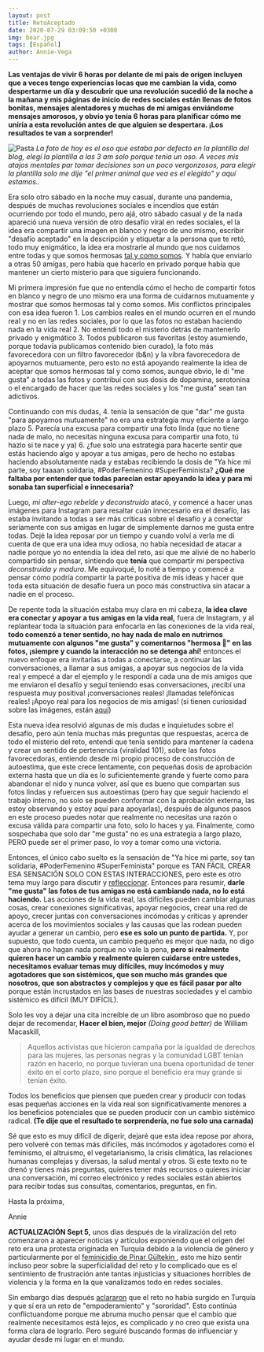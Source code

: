```yaml
---
layout: post
title: RetoAceptado
date: 2020-07-29 03:09:50 +0300
img: bear.jpg
tags: [Español]
author: Annie-Vega
---
```

<b>Las ventajas de vivir 6 horas por delante de mi país de origen incluyen que a veces tengo experiencias locas que me cambian la vida, como despertarme un día y descubrir que una revolución sucedió de la noche a la mañana y mis páginas de inicio de redes sociales están llenas de fotos bonitas, mensajes alentadores y muchas de mi amigas enviándome mensajes amorosos, y obvio yo tenía 6 horas para planificar cómo me uniría a esta revolución antes de que alguien se despertara. ¡Los resultados te van a sorprender! </b>

![Pasta]({{site.baseurl}}/images/pages/bear.jpg)
<i>La foto de hoy es el oso que estaba por defecto en la plantilla del blog, elegí la plantilla a las 3 am solo porque tenía un oso. A veces mis atajos mentales par tomar decisiones son un poco vergonzosos, para elegir la plantilla solo me dije "el primer animal que vea es el elegido" y aquí estamos..</i>

Era solo otro sábado en la noche muy casual, durante una pandemia, después de muchas revoluciones sociales e incendios que están ocurriendo por todo el mundo, pero ajá, otro sábado casual y de la nada apareció una nueva versión de otro desafío viral en redes sociales, el la idea era compartir una imagen en blanco y negro de uno mismo, escribir "desafío aceptado" en la descripción y etiquetar a la persona que te retó, todo muy enigmático, la idea era mostrarle al mundo que nos cuidamos entre todas y que somos hermosas <a href="https://www.youtube.com/watch?v=LjhCEhWiKXk">tal y como somos</a>. Y había que enviarlo a otras 50 amigas, pero había que hacerlo en privado porque había que mantener un cierto misterio para que siguiera funcionando.

Mi primera impresión fue que no entendía cómo el hecho de compartir fotos en blanco y negro de uno mismo era una forma de cuidarnos mutuamente y mostrar que somos hermosas tal y como somos. Mis conflictos principales con esa idea fueron 1. Los cambios reales en el mundo ocurren en el mundo real y no en las redes sociales, por lo que las fotos no estaban haciendo nada en la vida real 2. No entendí todo el misterio detrás de mantenerlo privado y enigmático 3. Todos publicaron sus favoritas (estoy asumiendo, porque todavía publicamos contenido bien curado), la foto más favorecedora con un filtro favorecedor (b&n) y la vibra favorecedora de apoyarnos mutuamente, pero esto no está apoyando realmente la idea de aceptar que somos hermosas tal y como somos, aunque obvio, le di "me gusta" a todas las fotos y contribuí con sus dosis de dopamina, serotonina o el encargado de hacer que las redes sociales y los "me gusta" sean tan adictivos.

Continuando con mis dudas, 4. tenía la sensación de que "dar" me gusta "para apoyarnos mutuamente" no era una estrategia muy eficiente a largo plazo 5. Parecía una excusa para compartir una foto linda (que no tiene nada de malo, no necesitas ninguna excusa para compartir una foto, tú hazlo si te nace y ya) 6. ¿fue solo una estrategia para hacerte sentir que estás haciendo algo y apoyar a tus amigas, pero de hecho no estabas haciendo absolutamente nada y estabas recibiendo la dosis de "Ya hice mi parte, soy taaaan solidaria, #PoderFemenino #SuperFeminista? <b>¿Qué me faltaba por entender que todas parecían estar apoyando la idea y para mí sonaba tan superficial e innecesaria?</b>

Luego, <i>mi alter-ego rebelde y deconstruido</i> atacó, y comencé a hacer unas imágenes para Instagram para resaltar cuán innecesario era el desafío, las estaba invitando a todas a ser más críticas sobre el desafío y a conectar seriamente con sus amigas en lugar de simplemente darnos me gusta entre todas. Dejé la idea reposar por un tiempo y cuando volví a verla me di cuenta de que era una idea muy odiosa, no había necesidad de atacar a nadie porque yo no entendía la idea del reto, así que me alivié de no haberlo compartido sin pensar, sintiendo que <b>tenía</b> que compartir mi perspectiva <i>deconstruida y madura</i>. Me equivoqué, lo noté a tiempo y comencé a pensar cómo podría compartir la parte positiva de mis ideas y hacer que toda esta situación de desafío fuera un poco más constructiva sin atacar a nadie en el proceso.

De repente toda la situación estaba muy clara en mi cabeza, <b>la idea clave era conectar y apoyar a tus amigas en la vida real,</b> fuera de Instagram, y al replantear toda la situación para enfocarla en las conexiones de la vida real, <b>todo comenzó a tener sentido, no hay nada de malo en nutrirnos mutuamente  con algunos "me gusta" y comentarnos "hermosa 💖" en las fotos, ¡siempre y cuando la interacción no se detenga ahí!</b> entonces el nuevo enfoque era invitarlas a todas a conectarse, a continuar las conversaciones, a llamar a sus amigas, a apoyar sus negocios de la vida real y empecé a dar el ejemplo y le respondí a cada una de mis amigos que me enviaron el desafío y seguí teniendo esas conversaciones, ¡recibí una respuesta muy positiva! ¡conversaciones reales! ¡llamadas telefónicas reales! ¡Apoyo real para los negocios de mis amigas! (si tienen curiosidad sobre las imágenes, están <a href="https://www.instagram.com/p/CDG-IiflMj1/">aquí</a>)

Esta nueva idea resolvió algunas de mis dudas e inquietudes sobre el desafío, pero aún tenía muchas más preguntas que respuestas, acerca de todo el misterio del reto, entendí que tenía sentido para mantener la cadena y crear un sentido de pertenencia (viralidad 101), sobre las fotos favorecedoras, entiendo desde mi propio proceso de construcción de autoestima, que este crece lentamente, con pequeñas dosis de aprobación externa hasta que un día es lo suficientemente grande y fuerte como para abandonar el nido y nunca volver, así que es bueno que compartan sus fotos lindas y refuercen sus autoestimas (pero hay que seguir haciendo el trabajo interno, no solo se pueden conformar con la aprobación externa, las estoy observando y estoy aquí para apoyarlas), después de algunos pasos en este proceso puedes notar que realmente no necesitas una razón o excusa válida para compartir una foto, solo lo haces y ya. Finalmente, como sospechaba que solo dar "me gusta" no es una estrategia a largo plazo, PERO puede ser el primer paso, lo voy a tomar como una victoria.

Entonces, el único cabo suelto es la sensación de "Ya hice mi parte, soy tan solidaria, #PoderFemenino #SuperFeminista" porque es TAN FÁCIL CREAR ESA SENSACIÓN SOLO CON ESTAS INTERACCIONES, pero este es otro tema muy largo para discutir y <a href="https://1.bp.blogspot.com/-dLV9KeLPsb0/UvanKEcL69I/AAAAAAAAAgk/K0gY9DZaLKw/s1600/reflection+of+light2.png">refleccionar</a>. Entonces para resumir, <b>darle "me gusta" las fotos de tus amigas no está cambiando nada, no lo está haciendo.</b> Las acciones de la vida real, las difíciles pueden cambiar algunas cosas, crear conexiones significativas, apoyar negocios, crear una red de apoyo, crecer juntas con conversaciones incómodas y críticas y aprender acerca de los movimientos sociales y las causas que las rodean pueden ayudar a generar un cambio, pero <b>ese es solo un punto de partida.</b>  Y,  por supuesto, que todo cuenta, un cambio pequeño es mejor que nada, no digo que ahora no hagan nada porque no vale la pena, <b>pero si realmente quieren hacer un cambio y realmente quieren cuidarse entre ustedes, necesitamos evaluar temas muy difíciles, muy incómodos y muy agotadores que son sistémicos, que son mucho más grandes que nosotros, que son abstractos y complejos y que es fácil pasar por alto</b> porque están incrustados en las bases de nuestras sociedades y el cambio sistémico es difícil (MUY DIFÍCIL).

Solo les voy a dejar una cita increíble de un libro asombroso que no puedo dejar de recomendar, <b>Hacer el bien, mejor</b> <i>(Doing good better)</i> de William Macaskill,
<blockquote>
  <p>Aquellos activistas que hicieron campaña por la igualdad de derechos para las mujeres, las personas negras y la comunidad LGBT tenían razón en hacerlo, no porque tuvieran una buena oportunidad de tener éxito en el corto plazo, sino porque el beneficio era muy grande si tenían éxito.</p>
</blockquote>

Todos los beneficios que piensen que pueden crear y producir con todas esas pequeñas acciones en la vida real son significativamente menores a los beneficios potenciales que se pueden producir con un cambio sistémico radical.<b> (Te dije que el resultado te sorprendería, no fue solo una carnada)</b>

Sé que esto es muy difícil de digerir, dejaré que esta idea repose por ahora, pero volveré con temas más difíciles, más incómodos y agotadores como el feminismo, el altruismo, el vegetarianismo, la crisis climática, las relaciones humanas complejas y diversas, la salud mental y otros. Si este texto no te drenó y tienes más preguntas, quieres tener más recursos o quieres iniciar una conversación, mi correo electrónico y redes sociales están abiertos para recibir todas sus consultas, comentarios, preguntas, en fin.

Hasta la próxima,

Annie

<b>ACTUALIZACIÓN Sept 5,</b> unos dias después de la viralización del reto comenzaron a aparecer noticias y artículos exponiendo que el origen del reto era una protesta originada en Turquía debido a la violencia de género y particularmente por el <a href="https://www.aljazeera.com/news/2020/07/protests-turkey-brutal-murder-young-woman-200722102923071.html">feminicidio de Pinar Gültekin </a>, esto me hizo sentir incluso peor sobre la superficialidad del reto y lo complicado que es el sentimiento de frustración ante tantas injusticias y situaciones horribles de violencia y la forma en la que vanalizamos todo en redes sociales.

Sin embargo días después <a href="https://edition.cnn.com/2020/07/30/us/challenge-accepted-turkey-instagram-trnd/index.html">aclararon</a> que el reto no había surgido en Turquía y que sí era un reto de "empoderamiento" y "sororidad". Esto continúa conflictuandome porque me abruma mucho pensar que el cambio que realmente necesitamos está lejos, es complicado y no creo que exista una forma clara de lograrlo. Pero seguiré buscando formas de influenciar y ayudar desde mi lugar en el mundo. 